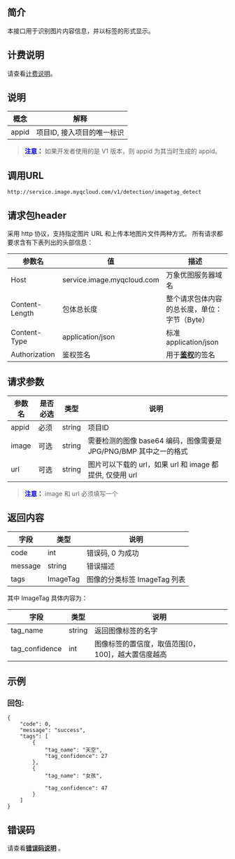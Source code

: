 ## 简介
本接口用于识别图片内容信息，并以标签的形式显示。

## 计费说明
请查看[计费说明](/document/product/460/6970)。

## 说明
| 概念     | 解释               |
| ------ | ---------------- |
| appid  | 项目ID, 接入项目的唯一标识 |
><font color="#0000cc">**注意：** </font>
 如果开发者使用的是 V1 版本，则 appid 为其当时生成的 appid。

## 调用URL
`http://service.image.myqcloud.com/v1/detection/imagetag_detect`

## 请求包header
采用 http 协议，支持指定图片 URL 和上传本地图片文件两种方式。
所有请求都要求含有下表列出的头部信息：

| 参数名            | 值                                        | 描述                                       |
| -------------- | ---------------------------------------- | ---------------------------------------- |
| Host           | service.image.myqcloud.com               | 万象优图服务器域名                                |
| Content-Length | 包体总长度                                    | 整个请求包体内容的总长度，单位：字节（Byte）                 |
| Content-Type   | application/json   | 标准 application/json                                 |
| Authorization  | 鉴权签名                                     | 用于[**鉴权**](http://tce.fsphere.cn/doc/product/275/3805)的签名 |


## 请求参数
| 参数名     | 是否必选 | 类型     | 说明                                       |
| ------ | ---- | ------ | ---------------------------------------- |
| appid  | 必须    | string | 项目ID                                     |
| image  | 可选    | string | 需要检测的图像 base64 编码，图像需要是 JPG/PNG/BMP 其中之一的格式 |
| url    | 可选    | string | 图片可以下载的 url，如果 url 和 image 都提供, 仅使用 url     |

><font color="#0000cc">**注意：** </font>
image 和 url 必须填写一个

## 返回内容
| 字段      | 类型       | 说明                |
| ------- | -------- | ----------------- |
| code    | int      | 错误码, 0 为成功      |
| message | string   | 错误描述          |
| tags    | ImageTag | 图像的分类标签 ImageTag 列表 |

其中 ImageTag 具体内容为：      

| 字段         | 类型 | 说明                   |
| -------------- | ------ | ------------------------- |
| tag_name       | string | 返回图像标签的名字                 |
| tag_confidence | int    | 图像标签的置信度，取值范围[0， 100]，越大置信度越高 |


## 示例

### 回包:

```
{
    "code": 0,
    "message": "success",
    "tags": [
        {
            "tag_name": "天空",
            "tag_confidence": 27
        },
        {
            "tag_name": "女孩",

            "tag_confidence": 47
        }
    ]
}
```

## 错误码
请查看[**错误码说明**](/document/product/460/8523) 。









